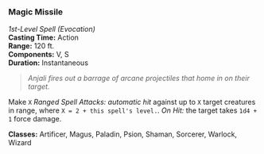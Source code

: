 ### Magic Missile  
*1st-Level Spell (Evocation)*  
**Casting Time:** Action  
**Range:** 120 ft.  
**Components:** V, S  
**Duration:** Instantaneous  

> *Anjali fires out a barrage of arcane projectiles that home in on their target.*

Make `X` *Ranged Spell Attacks: automatic hit* against up to `X` target creatures in range, where `X = 2 + this spell's level.`. *On Hit:* the target takes `1d4 + 1` force damage.

**Classes:** Artificer, Magus, Paladin, Psion, Shaman, Sorcerer, Warlock, Wizard